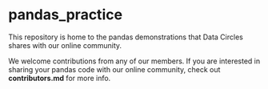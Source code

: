 # pandas_practice
This repository is home to the pandas demonstrations that Data Circles shares with our online community. 

We welcome contributions from any of our members. If you are interested in sharing your pandas code with our online community, check out **contributors.md** for more info. 
